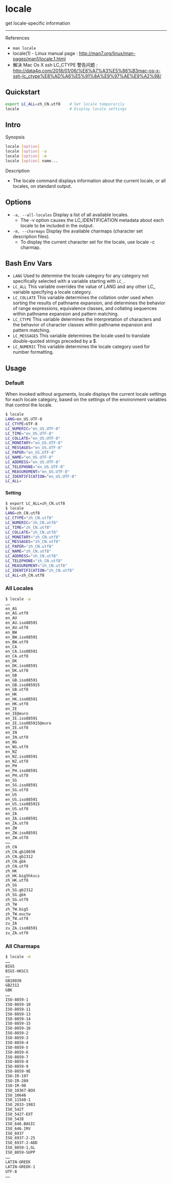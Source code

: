 # locale

get locale-specific information

---

References

- `man locale`
- locale(1) - Linux manual page : http://man7.org/linux/man-pages/man1/locale.1.html
- 解决 Mac Os X ssh LC_CTYPE 警告问题 : http://data4q.com/2018/01/06/%E8%A7%A3%E5%86%B3mac-os-x-ssh-lc_ctype%E8%AD%A6%E5%91%8A%E9%97%AE%E9%A2%98/

## Quickstart

```bash
export LC_ALL=zh_CN.utf8    # Set locale temporarily
locale                      # Display locale settings
```

## Intro

Synopsis

```bash
locale [option]
locale [option] -a
locale [option] -m
locale [option] name...
```

Description

- The locale command displays information about the current locale, or all locales, on standard output.

## Options

- `-a, --all-locales` Display a list of all available locales.
    - The -v option causes the LC_IDENTIFICATION metadata about each locale to be included in the output.
- `-m, --charmaps` Display the available charmaps (character set description files).
    - To display the current character set for the locale, use locale -c charmap.

## Bash Env Vars

- `LANG` Used to determine the locale category for any category not specifically selected with a variable starting with `LC_`.
- `LC_ALL` This variable overrides the value of LANG and any other LC_ variable specifying a locale category.
- `LC_COLLATE` This  variable  determines the collation order used when sorting the results of pathname expansion, and determines the behavior of range expressions, equivalence classes, and collating sequences within pathname expansion and pattern matching.
- `LC_CTYPE` This variable determines the interpretation of characters and the behavior of character classes within pathname expansion and pattern matching.
- `LC_MESSAGES` This variable determines the locale used to translate double-quoted strings preceded by a \$.
- `LC_NUMERIC` This variable determines the locale category used for number formatting.

## Usage

### Default

When invoked without arguments, locale displays the current locale settings for each locale category, based on the settings of the environment variables that control the locale.

```bash
$ locale
LANG=en_US.UTF-8
LC_CTYPE=UTF-8
LC_NUMERIC="en_US.UTF-8"
LC_TIME="en_US.UTF-8"
LC_COLLATE="en_US.UTF-8"
LC_MONETARY="en_US.UTF-8"
LC_MESSAGES="en_US.UTF-8"
LC_PAPER="en_US.UTF-8"
LC_NAME="en_US.UTF-8"
LC_ADDRESS="en_US.UTF-8"
LC_TELEPHONE="en_US.UTF-8"
LC_MEASUREMENT="en_US.UTF-8"
LC_IDENTIFICATION="en_US.UTF-8"
LC_ALL=
```

#### Setting

```bash
$ export LC_ALL=zh_CN.utf8
$ locale
LANG=zh_CN.utf8
LC_CTYPE="zh_CN.utf8"
LC_NUMERIC="zh_CN.utf8"
LC_TIME="zh_CN.utf8"
LC_COLLATE="zh_CN.utf8"
LC_MONETARY="zh_CN.utf8"
LC_MESSAGES="zh_CN.utf8"
LC_PAPER="zh_CN.utf8"
LC_NAME="zh_CN.utf8"
LC_ADDRESS="zh_CN.utf8"
LC_TELEPHONE="zh_CN.utf8"
LC_MEASUREMENT="zh_CN.utf8"
LC_IDENTIFICATION="zh_CN.utf8"
LC_ALL=zh_CN.utf8
```

### All Locales

```bash
$ locale -a
……
en_AG
en_AG.utf8
en_AU
en_AU.iso88591
en_AU.utf8
en_BW
en_BW.iso88591
en_BW.utf8
en_CA
en_CA.iso88591
en_CA.utf8
en_DK
en_DK.iso88591
en_DK.utf8
en_GB
en_GB.iso88591
en_GB.iso885915
en_GB.utf8
en_HK
en_HK.iso88591
en_HK.utf8
en_IE
en_IE@euro
en_IE.iso88591
en_IE.iso885915@euro
en_IE.utf8
en_IN
en_IN.utf8
en_NG
en_NG.utf8
en_NZ
en_NZ.iso88591
en_NZ.utf8
en_PH
en_PH.iso88591
en_PH.utf8
en_SG
en_SG.iso88591
en_SG.utf8
en_US
en_US.iso88591
en_US.iso885915
en_US.utf8
en_ZA
en_ZA.iso88591
en_ZA.utf8
en_ZW
en_ZW.iso88591
en_ZW.utf8
……
zh_CN
zh_CN.gb18030
zh_CN.gb2312
zh_CN.gbk
zh_CN.utf8
zh_HK
zh_HK.big5hkscs
zh_HK.utf8
zh_SG
zh_SG.gb2312
zh_SG.gbk
zh_SG.utf8
zh_TW
zh_TW.big5
zh_TW.euctw
zh_TW.utf8
zu_ZA
zu_ZA.iso88591
zu_ZA.utf8
```

### All Charmaps

```bash
$ locale -m
……
BIG5
BIG5-HKSCS
……
GB18030
GB2312
GBK
……
ISO-8859-1
ISO-8859-10
ISO-8859-11
ISO-8859-13
ISO-8859-14
ISO-8859-15
ISO-8859-16
ISO-8859-2
ISO-8859-3
ISO-8859-4
ISO-8859-5
ISO-8859-6
ISO-8859-7
ISO-8859-8
ISO-8859-9
ISO-8859-9E
ISO-IR-197
ISO-IR-209
ISO-IR-90
ISO_10367-BOX
ISO_10646
ISO_11548-1
ISO_2033-1983
ISO_5427
ISO_5427-EXT
ISO_5428
ISO_646.BASIC
ISO_646.IRV
ISO_6937
ISO_6937-2-25
ISO_6937-2-ADD
ISO_8859-1,GL
ISO_8859-SUPP
……
LATIN-GREEK
LATIN-GREEK-1
UTF-8
……
```
